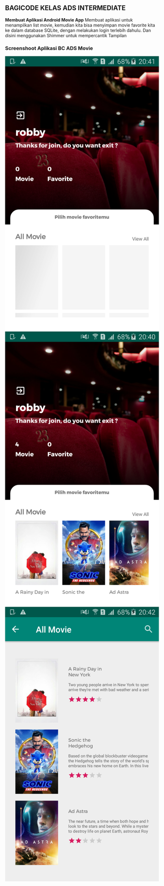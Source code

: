 ## BAGICODE KELAS ADS INTERMEDIATE
**Membuat Aplikasi Android Movie App**
Membuat aplikasi untuk menampilkan list movie, kemudian kita bisa menyimpan movie favorite kita ke dalam database SQLite, dengan melakukan login terlebih dahulu.
Dan disini menggunakan Shimmer untuk mempercantik Tampilan

### Screenshoot Aplikasi BC ADS Movie
![Screenshot](https://github.com/nurzainpradana/BC-ADS-Movie-App/blob/master/screenshoot/home%20shimmer.png?raw=true)
![Screenshot](https://github.com/nurzainpradana/BC-ADS-Movie-App/blob/master/screenshoot/home.png?raw=true)
![Screenshot](https://github.com/nurzainpradana/BC-ADS-Movie-App/blob/master/screenshoot/list.png?raw=true)
